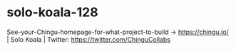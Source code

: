 # solo-koala-128
See-your-Chingu-homepage-for-what-project-to-build -> https://chingu.io/ | Solo Koala | Twitter: https://twitter.com/ChinguCollabs
